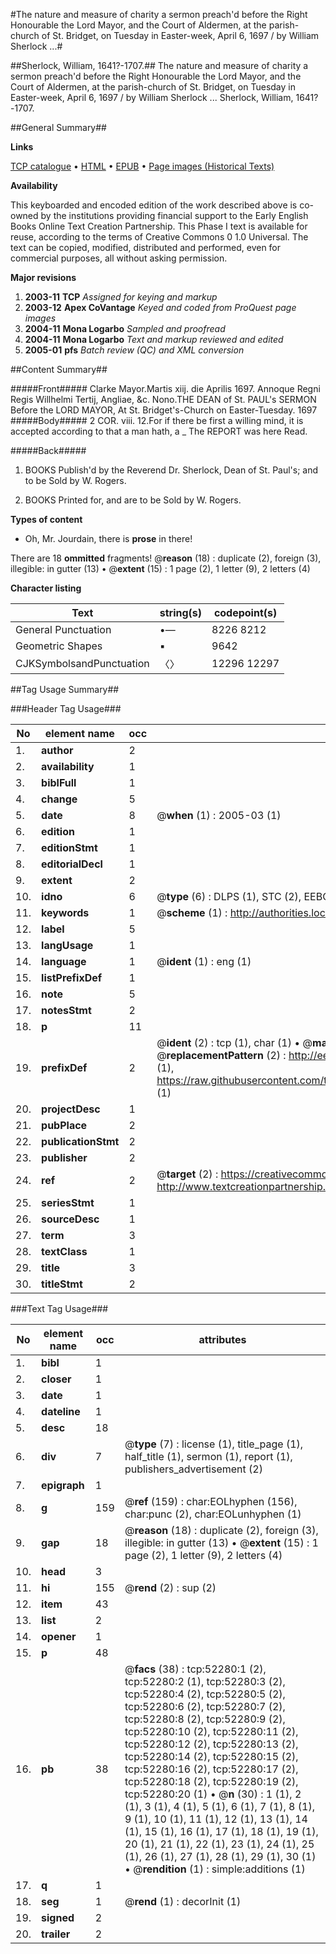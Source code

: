 #The nature and measure of charity a sermon preach'd before the Right Honourable the Lord Mayor, and the Court of Aldermen, at the parish-church of St. Bridget, on Tuesday in Easter-week, April 6, 1697 / by William Sherlock ...#

##Sherlock, William, 1641?-1707.##
The nature and measure of charity a sermon preach'd before the Right Honourable the Lord Mayor, and the Court of Aldermen, at the parish-church of St. Bridget, on Tuesday in Easter-week, April 6, 1697 / by William Sherlock ...
Sherlock, William, 1641?-1707.

##General Summary##

**Links**

[TCP catalogue](http://www.ota.ox.ac.uk/tcp/)  • 
[HTML](http://tei.it.ox.ac.uk/tcp/Texts-HTML/free/A59/A59832.html)  • 
[EPUB](http://tei.it.ox.ac.uk/tcp/Texts-EPUB/free/A59/A59832.epub) • 
[Page images (Historical Texts)](https://data.historicaltexts.jisc.ac.uk/view?pubId=eebo-12004770e&pageId=eebo-12004770e-52280-1)

**Availability**

This keyboarded and encoded edition of the
	       work described above is co-owned by the institutions
	       providing financial support to the Early English Books
	       Online Text Creation Partnership. This Phase I text is
	       available for reuse, according to the terms of Creative
	       Commons 0 1.0 Universal. The text can be copied,
	       modified, distributed and performed, even for
	       commercial purposes, all without asking permission.

**Major revisions**

1. __2003-11__ __TCP__ *Assigned for keying and markup*
1. __2003-12__ __Apex CoVantage__ *Keyed and coded from ProQuest page images*
1. __2004-11__ __Mona Logarbo__ *Sampled and proofread*
1. __2004-11__ __Mona Logarbo__ *Text and markup reviewed and edited*
1. __2005-01__ __pfs__ *Batch review (QC) and XML conversion*

##Content Summary##

#####Front#####
Clarke Mayor.Martis xiij. die Aprilis 1697. Annoque Regni Regis Willhelmi Tertij, Angliae, &c. Nono.THE DEAN of St. PAUL's SERMON Before the LORD MAYOR, At St. Bridget's-Church on Easter-Tuesday. 1697
#####Body#####
2 COR. viii. 12.For if there be first a willing mind, it is accepted according to that a man hath, a
    _ The REPORT was here Read.

#####Back#####

1. BOOKS Publish'd by the Reverend Dr. Sherlock, Dean of St. Paul's; and to be Sold by W. Rogers.

1. BOOKS Printed for, and are to be Sold by W. Rogers.

**Types of content**

  * Oh, Mr. Jourdain, there is **prose** in there!

There are 18 **ommitted** fragments! 
 @__reason__ (18) : duplicate (2), foreign (3), illegible: in gutter (13)  •  @__extent__ (15) : 1 page (2), 1 letter (9), 2 letters (4)

**Character listing**


|Text|string(s)|codepoint(s)|
|---|---|---|
|General Punctuation|•—|8226 8212|
|Geometric Shapes|▪|9642|
|CJKSymbolsandPunctuation|〈〉|12296 12297|

##Tag Usage Summary##

###Header Tag Usage###

|No|element name|occ|attributes|
|---|---|---|---|
|1.|__author__|2||
|2.|__availability__|1||
|3.|__biblFull__|1||
|4.|__change__|5||
|5.|__date__|8| @__when__ (1) : 2005-03 (1)|
|6.|__edition__|1||
|7.|__editionStmt__|1||
|8.|__editorialDecl__|1||
|9.|__extent__|2||
|10.|__idno__|6| @__type__ (6) : DLPS (1), STC (2), EEBO-CITATION (1), OCLC (1), VID (1)|
|11.|__keywords__|1| @__scheme__ (1) : http://authorities.loc.gov/ (1)|
|12.|__label__|5||
|13.|__langUsage__|1||
|14.|__language__|1| @__ident__ (1) : eng (1)|
|15.|__listPrefixDef__|1||
|16.|__note__|5||
|17.|__notesStmt__|2||
|18.|__p__|11||
|19.|__prefixDef__|2| @__ident__ (2) : tcp (1), char (1)  •  @__matchPattern__ (2) : ([0-9\-]+):([0-9IVX]+) (1), (.+) (1)  •  @__replacementPattern__ (2) : http://eebo.chadwyck.com/downloadtiff?vid=$1&page=$2 (1), https://raw.githubusercontent.com/textcreationpartnership/Texts/master/tcpchars.xml#$1 (1)|
|20.|__projectDesc__|1||
|21.|__pubPlace__|2||
|22.|__publicationStmt__|2||
|23.|__publisher__|2||
|24.|__ref__|2| @__target__ (2) : https://creativecommons.org/publicdomain/zero/1.0/ (1), http://www.textcreationpartnership.org/docs/. (1)|
|25.|__seriesStmt__|1||
|26.|__sourceDesc__|1||
|27.|__term__|3||
|28.|__textClass__|1||
|29.|__title__|3||
|30.|__titleStmt__|2||


###Text Tag Usage###

|No|element name|occ|attributes|
|---|---|---|---|
|1.|__bibl__|1||
|2.|__closer__|1||
|3.|__date__|1||
|4.|__dateline__|1||
|5.|__desc__|18||
|6.|__div__|7| @__type__ (7) : license (1), title_page (1), half_title (1), sermon (1), report (1), publishers_advertisement (2)|
|7.|__epigraph__|1||
|8.|__g__|159| @__ref__ (159) : char:EOLhyphen (156), char:punc (2), char:EOLunhyphen (1)|
|9.|__gap__|18| @__reason__ (18) : duplicate (2), foreign (3), illegible: in gutter (13)  •  @__extent__ (15) : 1 page (2), 1 letter (9), 2 letters (4)|
|10.|__head__|3||
|11.|__hi__|155| @__rend__ (2) : sup (2)|
|12.|__item__|43||
|13.|__list__|2||
|14.|__opener__|1||
|15.|__p__|48||
|16.|__pb__|38| @__facs__ (38) : tcp:52280:1 (2), tcp:52280:2 (1), tcp:52280:3 (2), tcp:52280:4 (2), tcp:52280:5 (2), tcp:52280:6 (2), tcp:52280:7 (2), tcp:52280:8 (2), tcp:52280:9 (2), tcp:52280:10 (2), tcp:52280:11 (2), tcp:52280:12 (2), tcp:52280:13 (2), tcp:52280:14 (2), tcp:52280:15 (2), tcp:52280:16 (2), tcp:52280:17 (2), tcp:52280:18 (2), tcp:52280:19 (2), tcp:52280:20 (1)  •  @__n__ (30) : 1 (1), 2 (1), 3 (1), 4 (1), 5 (1), 6 (1), 7 (1), 8 (1), 9 (1), 10 (1), 11 (1), 12 (1), 13 (1), 14 (1), 15 (1), 16 (1), 17 (1), 18 (1), 19 (1), 20 (1), 21 (1), 22 (1), 23 (1), 24 (1), 25 (1), 26 (1), 27 (1), 28 (1), 29 (1), 30 (1)  •  @__rendition__ (1) : simple:additions (1)|
|17.|__q__|1||
|18.|__seg__|1| @__rend__ (1) : decorInit (1)|
|19.|__signed__|2||
|20.|__trailer__|2||
